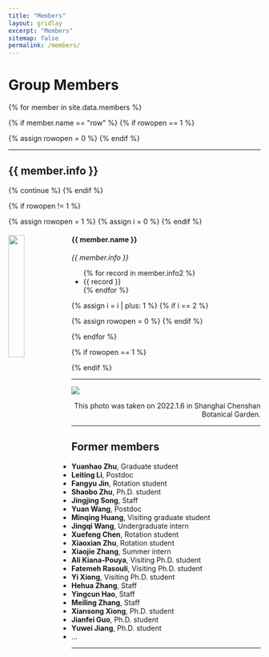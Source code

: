 ```yaml
---
title: "Members"
layout: gridlay
excerpt: "Members"
sitemap: false
permalink: /members/
---
```


# Group Members

{% for member in site.data.members %}

 {% if member.name == "row" %}
  {% if rowopen == 1 %}
   </div>
   {% assign rowopen = 0 %}
  {% endif %}
  <hr />
  <div class="row"><h2>{{ member.info }}</h2></div>
  {% continue %}
 {% endif %}

 {% if rowopen != 1 %}
  <div class = "row">
  {% assign rowopen = 1 %}
  {% assign i = 0 %}
 {% endif %}

 <div class="col-sm-6 clearfix">
 <img src="{{ site.url }}{{ site.baseurl }}/images/teampic/{{ member.photo }}" class="img-responsive" width="25%" style="float: left" />
 <h4>{{ member.name }}</h4>
 <i>{{ member.info }}</i>
 <ul style="overflow: hidden">
 {% for record in member.info2 %}
  <li>{{ record }}</li>
 {% endfor %}
 </ul>
 </div>

 {% assign i = i | plus: 1 %}
 {% if i == 2 %}
  </div>
  {% assign rowopen = 0 %}
 {% endif %}

{% endfor %}

{% if rowopen == 1 %}
 </div>
{% endif %}

---

<img src="{{ site.url }}{{ site.baseurl }}/images/teampic/teamphoto.jpeg" class="img-responsive"/>
<p align="right">This photo was taken on 2022.1.6 in Shanghai Chenshan Botanical Garden.</p>

---

## Former members

- **Yuanhao Zhu**, Graduate student
- **Leiting Li**, Postdoc
- **Fangyu Jin**, Rotation student
- **Shaobo Zhu**, Ph.D. student
- **Jingjing Song**, Staff
- **Yuan Wang**, Postdoc
- **Minqing Huang**, Visiting graduate student
- **Jingqi Wang**, Undergraduate intern
- **Xuefeng Chen**, Rotation student
- **Xiaoxian Zhu**, Rotation student
- **Xiaojie Zhang**, Summer intern
- **Ali Kiana-Pouya**, Visiting Ph.D. student
- **Fatemeh Rasouli**, Visiting Ph.D. student
- **Yi Xiong**, Visiting Ph.D. student
- **Hehua Zhang**, Staff
- **Yingcun Hao**, Staff
- **Meiling Zhang**, Staff
- **Xiansong Xiong**, Ph.D. student
- **Jianfei Guo**, Ph.D. student
- **Yuwei Jiang**, Ph.D. student
- ...

---
